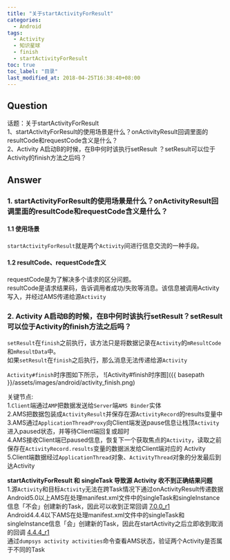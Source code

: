 ```yaml
---
title: "关于startActivityForResult"
categories:
  - Android
tags:
  - Activity
  - 知识星球
  - finish
  - startActivityForResult
toc: true
toc_label: "目录"
last_modified_at: 2018-04-25T16:38:40+08:00
---
```


## Question
话题：关于startActivityForResult  
1、startActivityForResult的使用场景是什么？onActivityResult回调里面的resultCode和requestCode含义是什么？  
2、Activity A启动B的时候，在B中何时该执行setResult ？setResult可以位于Activity的finish方法之后吗？  

## Answer

### 1. startActivityForResult的使用场景是什么？onActivityResult回调里面的resultCode和requestCode含义是什么？  

#### 1.1 使用场景

`startActivityForResult`就是两个`Activity`间进行信息交流的一种手段。

#### 1.2 resultCode、requestCode含义

requestCode是为了解决多个请求的区分问题。  
resultCode是请求结果码，告诉调用者成功/失败等消息。该信息被调用Activity写入，并经过AMS传递给源`Activity`

### 2. Activity A启动B的时候，在B中何时该执行setResult？setResult可以位于Activity的finish方法之后吗？  

`setResult`在`finish`之前执行，该方法只是将数据记录在`Activity`的`mResultCode`和`mResultData`中。  
如果`setResult`在`finish`之后执行，那么消息无法传递给源`Activity`

`Activity#finish`时序图如下所示，
![Activity#finish时序图]({{ basepath }}/assets/images/android/activity_finish.png)

关键节点:  
1.`Client`端通过`AMP`把数据发送给`Server`端`AMS Binder`实体  
2.AMS把数据包装成`ActivityResult`并保存在源`ActivityRecord`的results变量中  
3.AMS通过`ApplicationThreadProxy`向Client端发送pause信息让栈顶`Activity`进入paused状态，并等待Client端回复或超时  
4.AMS接收Client端已paused信息，恢复下一个获取焦点的`Activity`，读取之前保存在`ActivityRecord.results`变量的数据派发给Client端对应的 Activity  
5.Client端数据经过`ApplicationThread`对象、`ActivityThread`对象的分发最后到达Activity


**startActivityForResult 和 singleTask 导致源 Activity 收不到正确结果问题**  
1.源`Activity`和目标`Activity`无法在跨Task情况下通过onActivityResult传递数据    
Android5.0以上AMS在处理manifest.xml文件中的singleTask和singleInstance信息「不会」创建新的Task，因此可以收到正常回调 [7.0.0_r1](http://androidxref.com/7.0.0_r1/xref/frameworks/base/services/core/java/com/android/server/am/ActivityStarter.java#1196)  
Android4.4.4以下AMS在处理manifest.xml文件中的singleTask和singleInstance信息「会」创建新的Task，因此在startActivity之后立即收到取消的回调 [4.4.4_r1](http://androidxref.com/4.4.4_r1/xref/frameworks/base/services/java/com/android/server/am/ActivityStackSupervisor.java#1399)  
通过`dumpsys activity activities`命令查看AMS状态，验证两个Activity是否属于不同的Task

